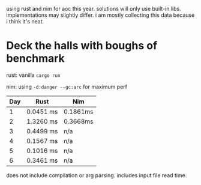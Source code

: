 using rust and nim for aoc this year. solutions will only use built-in libs. implementations may slightly differ. i am mostly collecting this data because i think it's neat.

# Deck the halls with boughs of benchmark
rust: vanilla `cargo run`

nim: using `-d:danger --gc:arc` for maximum perf 

| Day   | Rust   | Nim   | 
|---|---|---|
| 1   | 0.0451 ms  | 0.1861ms   | 
| 2   | 1.3260 ms  | 0.3668ms   |
| 3   | 0.4499 ms  | n/a        |
| 4   | 0.1567 ms  | n/a        |
| 5   | 0.1016 ms  | n/a        |
| 6   | 0.3461 ms  | n/a        |

does not include compilation or arg parsing. includes input file read time.
